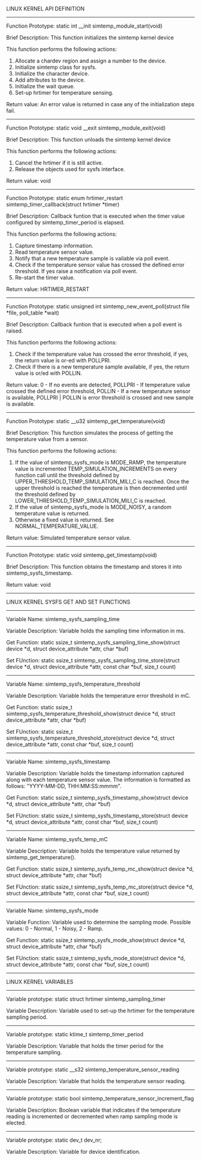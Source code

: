 LINUX KERNEL API DEFINITION

------------------------------------------------------------------------------------

Function Prototype: static int __init simtemp_module_start(void)

Brief Description: This function initializes the simtemp kernel device

This function performs the following actions:

1) Allocate a chardev region and assign a number to the device.
2) Initialize simtemp class for sysfs.
3) Initialize the character device.
4) Add attributes to the device.
5) Initialize the wait queue.
6) Set-up hrtimer for temperature sensing.
 
Return value: An error value is returned in case any of the initialization steps fail.

------------------------------------------------------------------------------------

Function Prototype: static void __exit simtemp_module_exit(void)

Brief Description: This function unloads the simtemp kernel device

This function performs the following actions:

1) Cancel the hrtimer if it is still active.
2) Release the objects used for sysfs interface.
 
Return value: void

------------------------------------------------------------------------------------

Function Prototype: static enum hrtimer_restart simtemp_timer_callback(struct hrtimer *timer)

Brief Description: Callback funtion that is executed when the timer value configured by 
simtemp_timer_period is elapsed.

This function performs the following actions:

1) Capture timestamp information.
2) Read temperature sensor value.
3) Notify that a new temperature sample is vailable via poll event.
4) Check if the temperature sensor value has crossed the defined error threshold. If yes
raise a notification via poll event.
5) Re-start the timer value.
 
Return value: HRTIMER_RESTART

------------------------------------------------------------------------------------

Function Prototype: static unsigned int simtemp_new_event_poll(struct file *file, poll_table *wait)

Brief Description: Callback funtion that is executed when a poll event is raised.

This function performs the following actions:

1) Check if the temperature value has crossed the error threshold, if yes, the
return value is or-ed with POLLPRI.
2) Check if there is a new temperature sample available, if yes, the return value
is or/ed with POLLIN. 
 
Return value: 0 - If no events are detected, POLLPRI - If temperature value crossed
the defined error threshold, POLLIN - If a new temperature sensor is available, 
POLLPRI | POLLIN is error threshold is crossed and new sample is available.

------------------------------------------------------------------------------------

Function Prototype: static __u32 simtemp_get_temperature(void)

Brief Description: This function simulates the process of getting the temperature
value from a sensor.

This function performs the following actions:

1) If the value of simtemp_sysfs_mode is MODE_RAMP, the temperature value is incremented
TEMP_SIMULATION_INCREMENTS on every function call until the threshold defined by UPPER_THRESHOLD_TEMP_SIMULATION_MILI_C is reached.
Once the upper threshold is reached the temperature is then decremented until the threshold
defined by LOWER_THRESHOLD_TEMP_SIMULATION_MILI_C is reached.
2) If the value of simtemp_sysfs_mode is MODE_NOISY, a random temperature value is returned.
3) Otherwise a fixed value is returned. See NORMAL_TEMPERATURE_VALUE.
 
Return value: Simulated temperature sensor value.

------------------------------------------------------------------------------------

Function Prototype: static void simtemp_get_timestamp(void)

Brief Description: This function obtains the timestamp and stores it into simtemp_sysfs_timestamp.
 
Return value: void

------------------------------------------------------------------------------------




LINUX KERNEL SYSFS GET AND SET FUNCTIONS

------------------------------------------------------------------------------------

Variable Name: simtemp_sysfs_sampling_time

Variable Description: Variable holds the sampling time information in ms.

Get Function: static ssize_t simtemp_sysfs_sampling_time_show(struct device *d, struct device_attribute *attr, char *buf)

Set FUnction: static ssize_t simtemp_sysfs_sampling_time_store(struct device *d, struct device_attribute *attr, const char *buf, size_t count)

------------------------------------------------------------------------------------

Variable Name: simtemp_sysfs_temperature_threshold

Variable Description: Variable holds the temperature error threshold in mC.

Get Function: static ssize_t simtemp_sysfs_temperature_threshold_show(struct device *d, struct device_attribute *attr, char *buf)

Set FUnction: static ssize_t simtemp_sysfs_temperature_threshold_store(struct device *d, struct device_attribute *attr, const char *buf, size_t count)

------------------------------------------------------------------------------------

Variable Name: simtemp_sysfs_timestamp

Variable Description: Variable holds the timestamp information captured along with each temperature sensor value.
The information is formatted as follows: "YYYY-MM-DD, THH:MM:SS:mmmm".

Get Function: static ssize_t simtemp_sysfs_timestamp_show(struct device *d, struct device_attribute *attr, char *buf)

Set FUnction: static ssize_t simtemp_sysfs_timestamp_store(struct device *d, struct device_attribute *attr, const char *buf, size_t count)

------------------------------------------------------------------------------------

Variable Name: simtemp_sysfs_temp_mC

Variable Description: Variable holds the temperature value returned by simtemp_get_temperature().

Get Function: static ssize_t simtemp_sysfs_temp_mc_show(struct device *d, struct device_attribute *attr, char *buf)

Set FUnction: static ssize_t simtemp_sysfs_temp_mc_store(struct device *d, struct device_attribute *attr, const char *buf, size_t count)

------------------------------------------------------------------------------------

Variable Name: simtemp_sysfs_mode

Variable Function: Variable used to determine the sampling mode. Possible values: 0 - Normal, 1 - Noisy, 2 - Ramp.

Get Function: static ssize_t simtemp_sysfs_mode_show(struct device *d, struct device_attribute *attr, char *buf)

Set FUnction: static ssize_t simtemp_sysfs_mode_store(struct device *d, struct device_attribute *attr, const char *buf, size_t count)

------------------------------------------------------------------------------------




LINUX KERNEL VARIABLES

------------------------------------------------------------------------------------

Variable prototype: static struct hrtimer simtemp_sampling_timer

Variable Description: Variable used to set-up the hrtimer for the temperature sampling period.

------------------------------------------------------------------------------------

Variable prototype: static ktime_t simtemp_timer_period

Variable Description: Variable that holds the timer period for the temperature sampling.

------------------------------------------------------------------------------------

Variable prototype: static __s32 simtemp_temperature_sensor_reading

Variable Description: Variable that holds the temperature sensor reading.

------------------------------------------------------------------------------------

Variable prototype: static bool  simtemp_temperature_sensor_increment_flag

Variable Description: Boolean variable that indicates if the temperature reading is
incremented or decremented when ramp sampling mode is elected.

------------------------------------------------------------------------------------

Variable prototype: static dev_t dev_nr;

Variable Description: Variable for device identification.